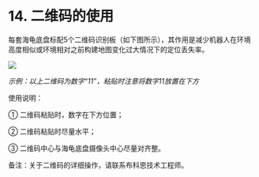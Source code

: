 ﻿# 14.	二维码的使用
每套海龟底盘标配5个二维码识别板（如下图所示），其作用是减少机器人在环境高度相似或环境相对之前构建地图变化过大情况下的定位丢失率。

<img src="https://imgconvert.csdnimg.cn/aHR0cHM6Ly9oYmltZy5odWFiYW5pbWcuY29tLzliNWVkOWUwOTFjNTE0NjdhMzYzNDYwMjU3NTdlMDdiZDAwOTJkMzJkZGY5LXlacmJVWF9mdzY1OA?x-oss-process=image/format,png" align=center />

*示例：以上二维码为数字“11”，粘贴时注意将数字11放置在下方*

使用说明：

①	二维码粘贴时，数字在下方位置；

②	二维码粘贴时尽量水平；

③	二维码中心与海龟底盘摄像头中心尽量对齐整。

备注：关于二维码的详细操作，请联系布科思技术工程师。
